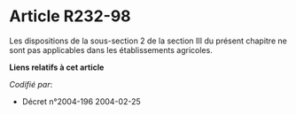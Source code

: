 # Article R232-98

Les dispositions de la sous-section 2 de la section III du présent chapitre ne sont pas applicables dans les établissements
agricoles.

**Liens relatifs à cet article**

_Codifié par_:

  - Décret n°2004-196 2004-02-25
